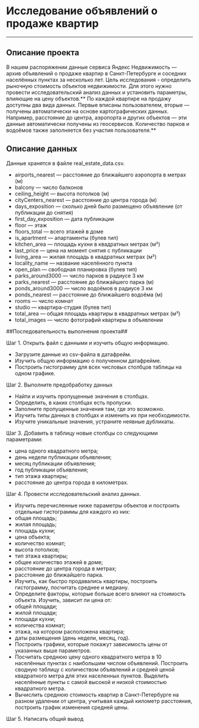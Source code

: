 # Исследование объявлений о продаже квартир

----

## Описание проекта


В нашем распоряжении данные сервиса Яндекс Недвижимость — архив объявлений о продаже квартир в Санкт-Петербурге и соседних населённых пунктах за несколько лет. Цель исследования -  определить рыночную стоимость объектов недвижимости. Для этого нужно провести исследовательский анализ данных и установить параметры, влияющие на цену объектов.**
По каждой квартире на продажу доступны два вида данных. Первые вписаны пользователем, вторые — получены автоматически на основе картографических данных. Например, расстояние до центра, аэропорта и других объектов — эти данные автоматически получены из геосервисов. Количество парков и водоёмов также заполняется без участия пользователя.**


## Описание данных


Данные хранятся в файле real_estate_data.csv.

- airports_nearest — расстояние до ближайшего аэропорта в метрах (м)
- balcony — число балконов
- ceiling_height — высота потолков (м)
- cityCenters_nearest — расстояние до центра города (м)
- days_exposition — сколько дней было размещено объявление (от публикации до снятия)
- first_day_exposition — дата публикации
- floor — этаж
- floors_total — всего этажей в доме
- is_apartment — апартаменты (булев тип)
- kitchen_area — площадь кухни в квадратных метрах (м²)
- last_price — цена на момент снятия с публикации
- living_area — жилая площадь в квадратных метрах (м²)
- locality_name — название населённого пункта
- open_plan — свободная планировка (булев тип)
- parks_around3000 — число парков в радиусе 3 км
- parks_nearest — расстояние до ближайшего парка (м)
- ponds_around3000 — число водоёмов в радиусе 3 км
- ponds_nearest — расстояние до ближайшего водоёма (м)
- rooms — число комнат
- studio — квартира-студия (булев тип)
- total_area — общая площадь квартиры в квадратных метрах (м²)
- total_images — число фотографий квартиры в объявлении


##Последовательность выполнения проекта##


Шаг 1. Открыть файл с данными и изучить общую информацию.

- Загрузите данные из csv-файла в датафрейм.
- Изучить общую информацию о полученном датафрейме.
- Построить гистограмму для всех числовых столбцов таблицы на одном графике.

Шаг 2. Выполните предобработку данных

- Найти и изучить пропущенные значения в столбцах.
- Определить, в каких столбцах есть пропуски.
- Заполните пропущенные значения там, где это возможно.
- Изучить типы данных в столбцах и изменить их при необходимости.
- Изучите уникальные значения, устраните неявные дубликаты.

Шаг 3. Добавить в таблицу новые столбцы со следующими параметрами:

- цена одного квадратного метра;
- день недели публикации объявления;
- месяц публикации объявления;
- год публикации объявления;
- тип этажа квартиры;
- расстояние до центра города в километрах.

Шаг 4. Провести исследовательский анализ данных.

- Изучить перечисленные ниже параметры объектов и построить отдельные гистограммы для каждого из них:
 - общая площадь;
 - жилая площадь;
 - площадь кухни;
 - цена объекта;
 - количество комнат;
 - высота потолков;
 - тип этажа квартиры;
 - общее количество этажей в доме;
 - расстояние до центра города в метрах;
 - расстояние до ближайшего парка.
- Изучить, как быстро продавались квартиры, построить гистограмму, посчитать среднее и медиану.
- Определите факторы, которые больше всего влияют на стоимость объекта. Изучить, зависит ли цена от:
 - общей площади;
 - жилой площади;
 - площади кухни;
 - количества комнат;
 - этажа, на котором расположена квартира;
 - даты размещения (день недели, месяц, год).
- Построить графики, которые покажут зависимость цены от указанных выше параметров.
- Посчитать среднюю цену одного квадратного метра в 10 населённых пунктах с наибольшим числом объявлений. Построить сводную таблицу с количеством объявлений и средней ценой квадратного метра для этих населенных пунктов. Выделить населённые пункты с самой высокой и низкой стоимостью квадратного метра.
- Вычислить среднюю стоимость квартир в Санкт-Петербурге на разном удалении от центра, учитывая каждый километр расстояния, построить график изменения средней цены.

Шаг 5. Написать общий вывод
